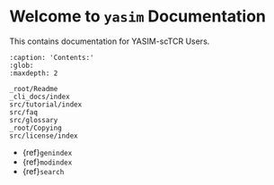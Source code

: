 # Welcome to `yasim` Documentation

This contains documentation for YASIM-scTCR Users.

```{toctree}
:caption: 'Contents:'
:glob:
:maxdepth: 2

_root/Readme
_cli_docs/index
src/tutorial/index
src/faq
src/glossary
_root/Copying
src/license/index
```

- {ref}`genindex`
- {ref}`modindex`
- {ref}`search`
